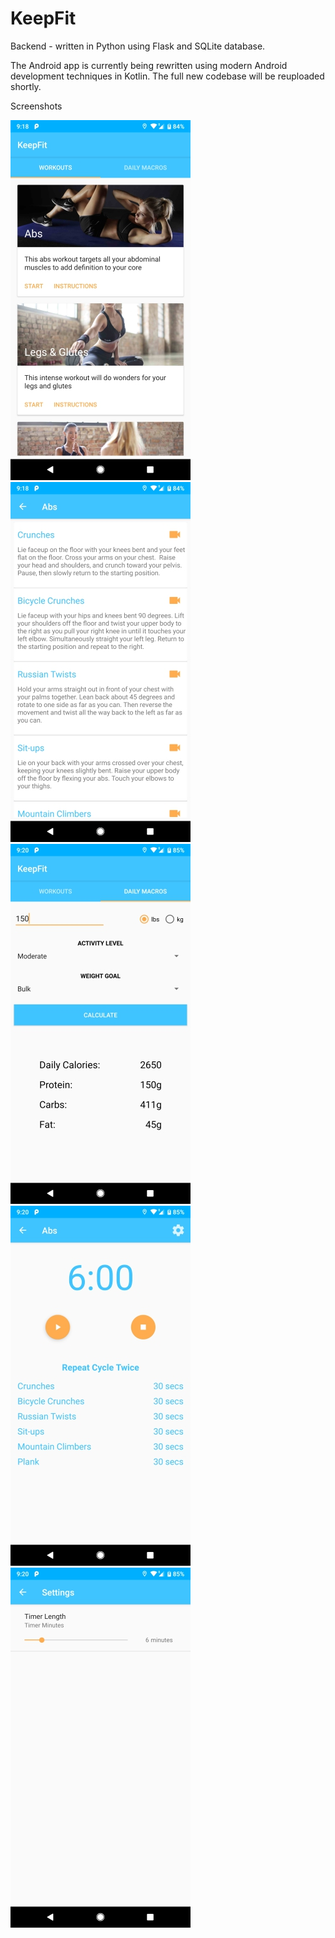 # KeepFit

Backend - written in Python using Flask and SQLite database.

The Android app is currently being rewritten using modern Android development techniques in Kotlin. The full new codebase will be reuploaded shortly.

Screenshots

![](keepfit_home.jpg)
<br>
![](keepfit_exercises.jpg)
<br>
![](keepfit_macros_calc.jpg)
<br>
![](keepfit_timer.jpg)
<br>
![](keepfit_timer_settings.jpg)
